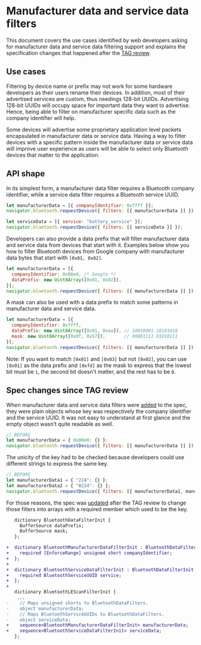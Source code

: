 # Manufacturer data and service data filters

This document covers the use cases identified by web developers asking for
manufacturer data and service data filtering support and explains the
specification changes that happened after the [TAG review].

## Use cases

Filtering by device name or prefix may not work for some hardware developers as
their users rename their devices. In addition, most of their advertised services
are custom, thus needings 128-bit UUIDs. Advertising 128-bit UUIDs will occupy
space for important data they want to advertise. Hence, being able to filter on
manufacturer specific data such as the company identifier will help.

Some devices will advertise some proprietary application level packets
encapsulated in manufacturer data or service data. Having a way to filter
devices with a specific pattern inside the manufacturer data or service data
will improve user experience as users will be able to select only Bluetooth
devices that matter to the application.

## API shape

In its simplest form, a manufacturer data filter requires a Bluetooth company
identifier, while a service data filter requires a Bluetooth service UUID.

```js
let manufacturerData = [{ companyIdentifier: 0xffff }];
navigator.bluetooth.requestDevice({ filters: [{ manufacturerData }] });
```

```js
let serviceData = [{ service: "battery_service" }];
navigator.bluetooth.requestDevice({ filters: [{ serviceData }] });
```

Developers can also provide a data prefix that will filter manufacturer data
and service data from devices that start with it.
Examples below show you how to filter Bluetooth devices from Google company with
manufacturer data bytes that start with `[0x01, 0x02]`.

```js
let manufacturerData = [{
  companyIdentifier: 0x00e0, /* Google */
  dataPrefix: new Uint8Array([0x01, 0x02]),
}];
navigator.bluetooth.requestDevice({ filters: [{ manufacturerData }] });
```

A mask can also be used with a data prefix to match some patterns in
manufacturer data and service data.

```js
let manufacturerData = [{
  companyIdentifier: 0xffff,
  dataPrefix: new Uint8Array([0x91, 0xaa]), // 10010001 10101010
  mask: new Uint8Array([0x0f, 0x57]),       // 00001111 01010111
}];
navigator.bluetooth.requestDevice({ filters: [{ manufacturerData }] });
```

Note: If you want to match `[0x01]` and `[0x03]` but not `[0x02]`, you can use
`[0x01]` as the data prefix and `[0xfd]` as the mask to express that the lowest
bit must be `1`, the second bit doesn't matter, and the rest has to be `0`.

## Spec changes since TAG review

When manufacturer data and service data filters were [added] to the spec, they
were plain objects whose key was respectively the company identifier and the
service UUID. It was not easy to understand at first glance and the empty object
wasn't quite readable as well.

```js
// BEFORE
let manufacturerData = { 0x00e0: {} };
navigator.bluetooth.requestDevice({ filters: [{ manufacturerData }] });
```

The unicity of the key had to be checked because developers could use different
strings to express the same key.

```js
// BEFORE
let manufacturerData1 = { "224": {} };
let manufacturerData2 = { "0224": {} };
navigator.bluetooth.requestDevice({ filters: [{ manufacturerData1, manufacturerData2 }] });
```

For those reasons, the spec was [updated] after the TAG review to change those
filters into arrays with a required member which used to be the key.

```diff
   dictionary BluetoothDataFilterInit {
     BufferSource dataPrefix;
     BufferSource mask;
   };

+  dictionary BluetoothManufacturerDataFilterInit : BluetoothDataFilterInit {
+    required [EnforceRange] unsigned short companyIdentifier;
+  };
+
+  dictionary BluetoothServiceDataFilterInit : BluetoothDataFilterInit {
+    required BluetoothServiceUUID service;
+  };
+
   dictionary BluetoothLEScanFilterInit {
    ...
-    // Maps unsigned shorts to BluetoothDataFilters.
-    object manufacturerData;
-    // Maps BluetoothServiceUUIDs to BluetoothDataFilters.
-    object serviceData;
+    sequence<BluetoothManufacturerDataFilterInit> manufacturerData;
+    sequence<BluetoothServiceDataFilterInit> serviceData;
   };
```

[TAG review]: https://github.com/w3ctag/design-reviews/issues/139
[added]: https://github.com/WebBluetoothCG/web-bluetooth/pull/297/
[updated]: https://github.com/WebBluetoothCG/web-bluetooth/pull/545
